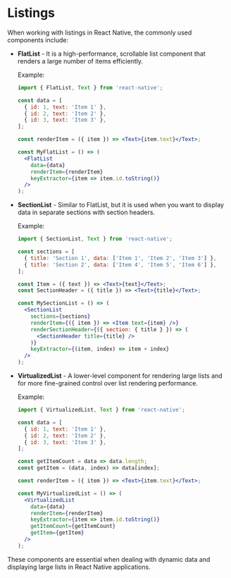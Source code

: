# Listings

When working with listings in React Native, the commonly used components include:

- **FlatList** - It is a high-performance, scrollable list component that renders a large number of items efficiently.
   
   Example:
   ```jsx
   import { FlatList, Text } from 'react-native';

   const data = [
     { id: 1, text: 'Item 1' },
     { id: 2, text: 'Item 2' },
     { id: 3, text: 'Item 3' },
   ];

   const renderItem = ({ item }) => <Text>{item.text}</Text>;

   const MyFlatList = () => (
     <FlatList
       data={data}
       renderItem={renderItem}
       keyExtractor={item => item.id.toString()}
     />
   );
   ```

- **SectionList** - Similar to FlatList, but it is used when you want to display data in separate sections with section headers.

   Example:
   ```jsx
   import { SectionList, Text } from 'react-native';

   const sections = [
     { title: 'Section 1', data: ['Item 1', 'Item 2', 'Item 3'] },
     { title: 'Section 2', data: ['Item 4', 'Item 5', 'Item 6'] },
   ];

   const Item = ({ text }) => <Text>{text}</Text>;
   const SectionHeader = ({ title }) => <Text>{title}</Text>;

   const MySectionList = () => (
     <SectionList
       sections={sections}
       renderItem={({ item }) => <Item text={item} />}
       renderSectionHeader={({ section: { title } }) => (
         <SectionHeader title={title} />
       )}
       keyExtractor={(item, index) => item + index}
     />
   );
   ```

- **VirtualizedList** - A lower-level component for rendering large lists and for more fine-grained control over list rendering performance.

   Example:
   ```jsx
   import { VirtualizedList, Text } from 'react-native';

   const data = [
     { id: 1, text: 'Item 1' },
     { id: 2, text: 'Item 2' },
     { id: 3, text: 'Item 3' },
   ];

   const getItemCount = data => data.length;
   const getItem = (data, index) => data[index];

   const renderItem = ({ item }) => <Text>{item.text}</Text>;

   const MyVirtualizedList = () => (
     <VirtualizedList
       data={data}
       renderItem={renderItem}
       keyExtractor={item => item.id.toString()}
       getItemCount={getItemCount}
       getItem={getItem}
     />
   );
   ```

These components are essential when dealing with dynamic data and displaying large lists in React Native applications.
